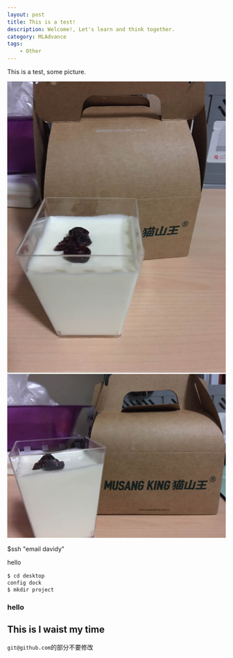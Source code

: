 ```yaml
---
layout: post
title: This is a test!
description: Welcome!, Let's learn and think together.
category: MLAdvance
tags:
    - Other
---
```

This is a test, some picture.

![My food](/life/IMG_4822.JPG)
![My food](/life/IMG_4823.JPG)

$ssh "email davidy"

hello


    $ cd desktop
    config dock
    $ mkdir project

### hello

## This is I waist my time

`git@github.com`的部分不要修改
